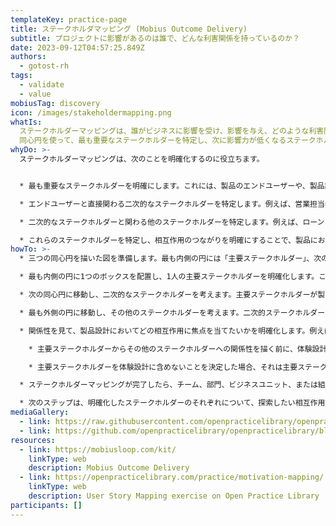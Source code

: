 ```yaml
---
templateKey: practice-page
title: ステークホルダマッピング (Mobius Outcome Delivery)
subtitle: プロジェクトに影響があるのは誰で、どんな利害関係を持っているのか？
date: 2023-09-12T04:57:25.849Z
authors:
  - gotost-rh
tags:
  - validate
  - value
mobiusTag: discovery
icon: /images/stakeholdermapping.png
whatIs:
  ステークホルダーマッピングは、誰がビジネスに影響を受け、影響を与え、どのような利害関係を持っているかを明確化するための作業です。
  同心円を使って、最も重要なステークホルダーを特定し、次に影響力が低くなるステークホルダーを外側に向かって順に配置していきます。
whyDo: >-
  ステークホルダーマッピングは、次のことを明確化するのに役立ちます。


  * 最も重要なステークホルダーを明確にします。これには、製品のエンドユーザーや、製品設計を考える際にターゲットとする人物が含まれます。

  * エンドユーザーと直接関わる二次的なステークホルダーを特定します。例えば、営業担当者、代理店、またはコールセンターのスタッフなどです。

  * 二次的なステークホルダーと関わる他のステークホルダーを特定します。例えば、ローンオフィサー、アクチュアリー、または内部の意思決定者などです。

  * これらのステークホルダーを特定し、相互作用のつながりを明確にすることで、製品においてどのユーザー体験に焦点を当てるかを絞り込むことができます。
howTo: >-
  * 三つの同心円を描いた図を準備します。最も内側の円には「主要ステークホルダー」、次の円には「二次的ステークホルダー」、最も外側の円には「その他のステークホルダー」とラベルを付けます。

  * 最も内側の円に1つのボックスを配置し、1人の主要ステークホルダーを明確化します。ここには通常、製品のエンドユーザーや、直接ターゲットとする人物を置きます。この人物をできるだけ具体的に絞り込んでください。「顧客」や「ユーザー」といった一般的な表現は避けましょう。

  * 次の同心円に移動し、二次的なステークホルダーを考えます。主要ステークホルダーが製品を使用する際やビジネスと関わる際に、誰と接触するかを考えます。例えば、営業担当者、オンラインチャットの担当者、または代理店などが考えられます。主要ステークホルダーから二次的ステークホルダーへの直接の関わりを示すために、線を引きます。

  * 最も外側の円に移動し、その他のステークホルダーを考えます。二次的ステークホルダーが関わる人物や部門を考えます。例えば、ローンオフィサー、アクチュアリー、または内部の意思決定者などが考えられます。二次的ステークホルダーからその他のステークホルダーへの関わりを示すために、線を引きます。

  * 関係性を見て、製品設計においてどの相互作用に焦点を当てたいかを明確化します。例えば、エンドユーザーからコールセンター、さらにアクチュアリーへの関係があるかもしれません。この体験をどのようにスムーズで欠陥のないものにするかを製品設計の焦点とすることができます。どの相互作用に焦点を当てるかを決めたら、その相互作用の周りに円を描いてください。

    * 主要ステークホルダーからその他のステークホルダーへの関係性を描く前に、体験設計を進める必要はありません。主要ステークホルダー、主要ステークホルダーから二次的ステークホルダー、または二次的ステークホルダーからその他のステークホルダーへの相互作用にのみ焦点を当てることもできます。ユーザー体験を設計する際に、どのステークホルダーと相互作用を考慮しているかを明確化することが目的です。

    * 主要ステークホルダーを体験設計に含めないことを決定した場合、それは主要ステークホルダーが本当に誰であるかを再考する必要があるかもしれません。

  * ステークホルダーマッピングが完了したら、チーム、部門、ビジネスユニット、または組織全体が常に見られる場所に掲示します。これは一度作れば完成というものではありません。現在の状態を示すステータスボードであり、定期的に更新する必要があります。

  * 次のステップは、明確化したステークホルダーのそれぞれについて、探索したい相互作用に基づいてモチベーションマップを作成することです。
mediaGallery:
  - link: https://raw.githubusercontent.com/openpracticelibrary/openpracticelibrary/2f4b056af5f03f4e1146ae29900d300dd6fcdf55/static/images/stakeholdermapping.png
  - link: https://github.com/openpracticelibrary/openpracticelibrary/blob/cms/practice/stakeholder-mapping/static/images/stakeholdermapexample.png?raw=true
resources:
  - link: https://mobiusloop.com/kit/
    linkType: web
    description: Mobius Outcome Delivery
  - link: https://openpracticelibrary.com/practice/motivation-mapping/
    linkType: web
    description: User Story Mapping exercise on Open Practice Library
participants: []
---
```

